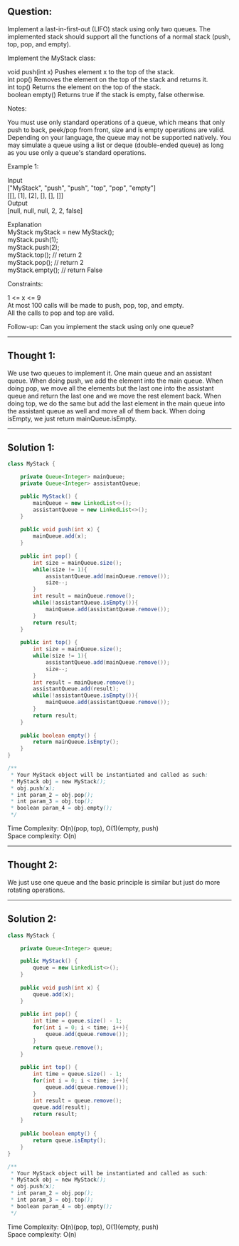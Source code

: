 ## Question:

Implement a last-in-first-out (LIFO) stack using only two queues. The implemented stack should support all the functions of a normal stack (push, top, pop, and empty).

Implement the MyStack class:

void push(int x) Pushes element x to the top of the stack.  
int pop() Removes the element on the top of the stack and returns it.  
int top() Returns the element on the top of the stack.  
boolean empty() Returns true if the stack is empty, false otherwise.  

Notes:

You must use only standard operations of a queue, which means that only push to back, peek/pop from front, size and is empty operations are valid.  
Depending on your language, the queue may not be supported natively. You may simulate a queue using a list or deque (double-ended queue) as long as you use only a queue's standard operations.  

Example 1:  

Input  
["MyStack", "push", "push", "top", "pop", "empty"]  
[[], [1], [2], [], [], []]  
Output  
[null, null, null, 2, 2, false]  

Explanation  
MyStack myStack = new MyStack();  
myStack.push(1);  
myStack.push(2);  
myStack.top(); // return 2  
myStack.pop(); // return 2  
myStack.empty(); // return False  

Constraints:  

1 <= x <= 9  
At most 100 calls will be made to push, pop, top, and empty.  
All the calls to pop and top are valid.  
 
Follow-up: Can you implement the stack using only one queue?  

---
## Thought 1:
We use two queues to implement it. One main queue and an assistant queue. When doing push, we add the element into the 
main queue. When doing pop, we move all the elements but the last one into the assistant queue and return the last one and we move the rest
element back. When doing top, we do the same but add the last element in the main queue into the assistant queue as well and move all of 
them back. When doing isEmpty, we just return mainQueue.isEmpty.

---
## Solution 1:
```Java
class MyStack {

    private Queue<Integer> mainQueue;
    private Queue<Integer> assistantQueue;

    public MyStack() {
        mainQueue = new LinkedList<>();
        assistantQueue = new LinkedList<>();
    }
    
    public void push(int x) {
        mainQueue.add(x);
    }
    
    public int pop() {
        int size = mainQueue.size();
        while(size != 1){
            assistantQueue.add(mainQueue.remove());
            size--;
        }
        int result = mainQueue.remove();
        while(!assistantQueue.isEmpty()){
            mainQueue.add(assistantQueue.remove());
        }
        return result;
    }
    
    public int top() {
        int size = mainQueue.size();
        while(size != 1){
            assistantQueue.add(mainQueue.remove());
            size--;
        }
        int result = mainQueue.remove();
        assistantQueue.add(result);
        while(!assistantQueue.isEmpty()){
            mainQueue.add(assistantQueue.remove());
        }
        return result;        
    }
    
    public boolean empty() {
        return mainQueue.isEmpty();
    }
}

/**
 * Your MyStack object will be instantiated and called as such:
 * MyStack obj = new MyStack();
 * obj.push(x);
 * int param_2 = obj.pop();
 * int param_3 = obj.top();
 * boolean param_4 = obj.empty();
 */
```
Time Complexity: O(n)(pop, top), O(1)(empty, push)  
Space complexity: O(n)

---
## Thought 2:
We just use one queue and the basic principle is similar but just do more rotating operations.

---
## Solution 2:
```Java
class MyStack {

    private Queue<Integer> queue;

    public MyStack() {
        queue = new LinkedList<>();
    }
    
    public void push(int x) {
        queue.add(x);
    }
    
    public int pop() {
        int time = queue.size() - 1;
        for(int i = 0; i < time; i++){
            queue.add(queue.remove());
        }
        return queue.remove();
    }
    
    public int top() {
        int time = queue.size() - 1;
        for(int i = 0; i < time; i++){
            queue.add(queue.remove());
        }
        int result = queue.remove();
        queue.add(result);
        return result;        
    }
    
    public boolean empty() {
        return queue.isEmpty();
    }
}

/**
 * Your MyStack object will be instantiated and called as such:
 * MyStack obj = new MyStack();
 * obj.push(x);
 * int param_2 = obj.pop();
 * int param_3 = obj.top();
 * boolean param_4 = obj.empty();
 */
```
Time Complexity: O(n)(pop, top), O(1)(empty, push)  
Space complexity: O(n)
